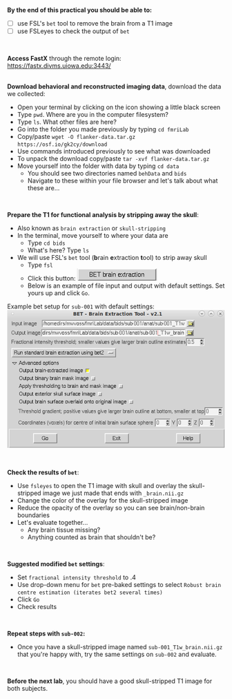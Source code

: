 **By the end of this practical you should be able to:** <br/>
* [ ] use FSL's `bet` tool to remove the brain from a T1 image <br/>
* [ ] use FSLeyes to check the output of `bet` <br/> 
<br/>

**Access FastX** through the remote login: <br>
https://fastx.divms.uiowa.edu:3443/  <br/>
<br/>


**Download behavioral and reconstructed imaging data**, download the data we collected: <br/>
*  Open your terminal by clicking on the icon showing a little black screen
*  Type `pwd`. Where are you in the computer filesystem?
*  Type `ls`. What other files are here? 
*  Go into the folder you made previously by typing `cd fmriLab`
*  Copy/paste `wget -O flanker-data.tar.gz https://osf.io/gk2cy/download`
*  Use commands introduced previously to see what was downloaded
*  To unpack the download copy/paste `tar -xvf flanker-data.tar.gz`
*  Move yourself into the folder with data by typing `cd data`
   *  You should see two directories named `behData` and `bids`
   *  Navigate to these within your file browser and let's talk about what these are...
<br/>

**Prepare the T1 for functional analysis by stripping away the skull**: <br/>
*  Also known as `brain extraction` or `skull-stripping`
*  In the terminal, move yourself to where your data are
   *  Type `cd bids`
   *  What's here? Type `ls`
*  We will use FSL's `bet` tool (**b**rain **e**xtraction **t**ool) to strip away skull
   *  Type `fsl`
   *  Click this button: ![bet-button](images/download-and-prepare_bet-button.png)
   *  Below is an example of file input and output with default settings. Set yours up and click `Go`. 

Example bet setup for `sub-001` with default settings: <br/>
![bet-default](images/download-and-prepare_bet-default.png)

<br/>

**Check the results of `bet`**: <br/>
*  Use `fsleyes` to open the T1 image with skull and overlay the skull-stripped image we just made that ends with `_brain.nii.gz`
*  Change the color of the overlay for the skull-stripped image
*  Reduce the opacity of the overlay so you can see brain/non-brain boundaries
*  Let's evaluate together...
   *  Any brain tissue missing?
   *  Anything counted as brain that shouldn't be?

<br/>

**Suggested modified `bet` settings**: <br/>
*  Set `fractional intensity threshold` to .4
*  Use drop-down menu for `bet` pre-baked settings to select `Robust brain centre estimation (iterates bet2 several times)`
*  Click `Go`
*  Check results

<br/>

**Repeat steps with `sub-002`:** <br/>
*  Once you have a skull-stripped image named `sub-001_T1w_brain.nii.gz` that you're happy with, try the same settings on `sub-002` and evaluate.

<br/>

**Before the next lab**, you should have a good skull-stripped T1 image for both subjects. 